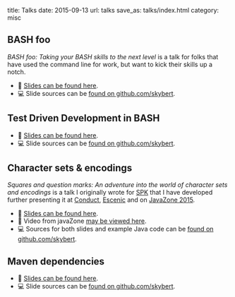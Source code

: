 title: Talks
date: 2015-09-13
url: talks
save_as: talks/index.html
category: misc

## BASH foo

*BASH foo: Taking your BASH skills to the next level* is a talk for
folks that have used the command line for work, but want to kick their
skills up a notch.

- 📖 [Slides can be found here](bash-foo).
- 💻 Slide sources can be
[found on github.com/skybert](https://github.com/skybert/skybert-net/tree/master/src/talks/bash-foo).

## Test Driven Development in BASH

- 📖 [Slides can be found here](bash-tdd).
- 💻 Slide sources can be
  [found on github.com/skybert](https://github.com/skybert/skybert-net/tree/master/src/talks/bash-tdd).

## Character sets & encodings

*Squares and question marks: An adventure into the world of character
sets and encodings* is a talk I originally wrote for
[SPK](http://spk.no) that I have developed further presenting it at
[Conduct](http://conduct.no), [Escenic](http://escenic.com) and on
[JavaZone 2015](https://vimeo.com/138873442).

- 📖 [Slides can be found here](charset-and-encoding).
- 🎥 Video from javaZone [may be viewed here](https://vimeo.com/138873442).
- 💻 Sources for both slides and example Java code can be
[found on github.com/skybert](https://github.com/skybert/skybert-net/tree/master/src/talks/charset-and-encoding).

## Maven dependencies

- 📖 [Slides can be found here](maven-dependencies).
- 💻 Slide sources can be
[found on github.com/skybert](https://github.com/skybert/skybert-net/tree/master/src/talks/maven-dependencies).

